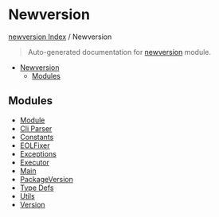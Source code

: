 # Newversion

[newversion Index](../README.md#newversion-index) /
Newversion

> Auto-generated documentation for [newversion](https://github.com/vemel/newversion/blob/main/newversion/__init__.py) module.

- [Newversion](#newversion)
  - [Modules](#modules)

## Modules

- [Module](./module.md)
- [Cli Parser](./cli_parser.md)
- [Constants](./constants.md)
- [EOLFixer](./eol_fixer.md)
- [Exceptions](./exceptions.md)
- [Executor](./executor.md)
- [Main](./main.md)
- [PackageVersion](./package_version.md)
- [Type Defs](./type_defs.md)
- [Utils](./utils.md)
- [Version](./version.md)